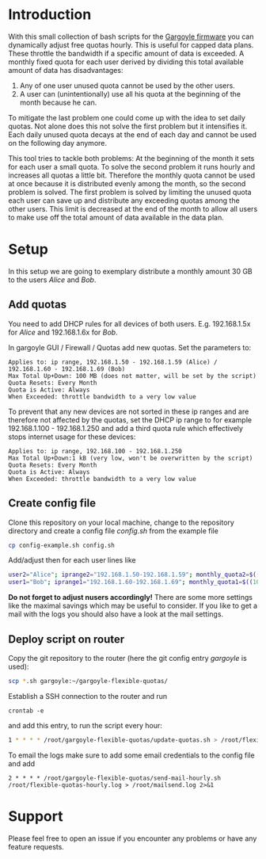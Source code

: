 # Introduction
With this small collection of bash scripts for the [Gargoyle
firmware](https://www.gargoyle-router.com/) you can dynamically adjust
free quotas hourly. This is useful for capped data plans. These throttle the
bandwidth if a specific amount of data is exceeded.
A monthly fixed quota for each user derived by dividing this total available
amount of data has disadvantages:
1. Any of one user unused quota cannot be used by the other users.
2. A user can (unintentionally) use all his quota at the beginning of the month
because he can.

To mitigate the last problem one could come up with the idea to set daily quotas.
Not alone does this not solve the first problem but it intensifies it. Each daily
unused quota decays at the end of each day and cannot be used on the following day
anymore.

This tool tries to tackle both problems:
At the beginning of the month it sets for each user a small quota.
To solve the second problem it runs hourly and increases all quotas a
little bit. Therefore the monthly quota cannot be used at once because it
is distributed evenly among the month, so the second problem is solved.
The first problem is solved by limiting the unused quota each user can save up
and distribute any exceeding quotas among the other users.
This limit is decreased at the end of the month to allow all users to make use
off the total amount of data available in the data plan.

# Setup
In this setup we are going to exemplary distribute a monthly amount 30 GB to
the users *Alice* and *Bob*.
## Add quotas
You need to add DHCP rules for all devices of both users. E.g.
192.168.1.5x for *Alice* and 192.168.1.6x for *Bob*.

In gargoyle GUI / Firewall / Quotas add new quotas. Set the parameters to:
```
Applies to: ip range, 192.168.1.50 - 192.168.1.59 (Alice) / 192.168.1.60 - 192.168.1.69 (Bob)
Max Total Up+Down: 100 MB (does not matter, will be set by the script)
Quota Resets: Every Month
Quota is Active: Always
When Exceeded: throttle bandwidth to a very low value
```

To prevent that any new devices are not sorted in these ip ranges and are therefore
not affected by the quotas, set the DHCP ip range to for example
192.168.1.100 - 192.168.1.250
and add a third quota rule which effectively stops internet usage for these devices:
```
Applies to: ip range, 192.168.100 - 192.168.1.250
Max Total Up+Down:1 kB (very low, won't be overwritten by the script)
Quota Resets: Every Month
Quota is Active: Always
When Exceeded: throttle bandwidth to a very low value
```

## Create config file
Clone this repository on your local machine, change to the repository
directory and create a config file *config.sh* from the example file
```bash
cp config-example.sh config.sh
```
Add/adjust then for each user lines like
```bash
user2="Alice"; iprange2="192.168.1.50-192.168.1.59"; monthly_quota2=$((20*gigabye))
user1="Bob"; iprange1="192.168.1.60-192.168.1.69"; monthly_quota1=$((10*gigabye))
```
**Do not forget to adjust nusers accordingly!**
There are some more settings like the maximal savings which may be useful to consider.
If you like to get a mail with the logs you should also have a look at the mail settings.

## Deploy script on router
Copy the git repository to the router (here the git config entry *gargoyle* is used):
```bash
scp *.sh gargoyle:~/gargoyle-flexible-quotas/
```
Establish a SSH connection to the router and run
```
crontab -e
```
and add this entry, to run the script every hour:
```bash
1 * * * * /root/gargoyle-flexible-quotas/update-quotas.sh > /root/flexible-quotas-hourly.log 2>&1
```
To email the logs make sure to add some email credentials to the config file and add
```
2 * * * * /root/gargoyle-flexible-quotas/send-mail-hourly.sh /root/flexible-quotas-hourly.log > /root/mailsend.log 2>&1
```

# Support
Please feel free to open an issue if you encounter any problems or have any feature requests.
